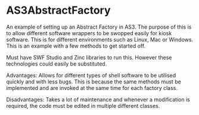 AS3AbstractFactory
==================

An example of setting up an Abstract Factory in AS3.  The purpose of this is to allow different software wrappers to be swopped easily for kiosk software.  This is for different environments such as Linux, Mac or Windows.  This is an example with a few methods to get started off.

Must have SWF Studio and Zinc libraries to run this.  However these technologies could easily be substituted.

Advantages: Allows for different types of shell software to be utilised quickly and with less bugs.  This is because the same methods must be implemented and are invoked at the same time for each factory class.

Disadvantages: Takes a lot of maintenance and whenever a modification is required, the code must be edited in multiple different classes.
